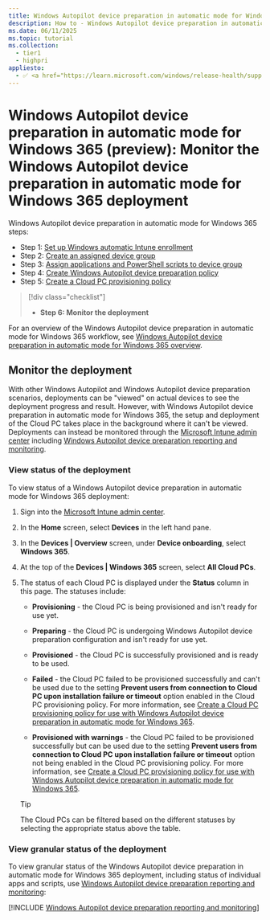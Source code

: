 ```yaml
---
title: Windows Autopilot device preparation in automatic mode for Windows 365 (preview) - Step 6 of 6 - Monitor the deployment
description: How to - Windows Autopilot device preparation in automatic mode for Windows 365 (preview) - Step 6 of 6 - Monitor the deployment.
ms.date: 06/11/2025
ms.topic: tutorial
ms.collection:
  - tier1
  - highpri
appliesto:
  - ✅ <a href="https://learn.microsoft.com/windows/release-health/supported-versions-windows-client" target="_blank">Windows 11</a>
---
```


# Windows Autopilot device preparation in automatic mode for Windows 365 (preview): Monitor the Windows Autopilot device preparation in automatic mode for Windows 365 deployment

Windows Autopilot device preparation in automatic mode for Windows 365 steps:

- Step 1: [Set up Windows automatic Intune enrollment](automatic-automatic-enrollment.md)
- Step 2: [Create an assigned device group](automatic-device-group.md)
- Step 3: [Assign applications and PowerShell scripts to device group](automatic-assign-apps-scripts.md)
- Step 4: [Create Windows Autopilot device preparation policy](automatic-autopilot-policy.md)
- Step 5: [Create a Cloud PC provisioning policy](automatic-cloud-pc-provisioning-policy.md)

> [!div class="checklist"]
>
> - **Step 6: Monitor the deployment**

For an overview of the Windows Autopilot device preparation in automatic mode for Windows 365 workflow, see [Windows Autopilot device preparation in automatic mode for Windows 365 overview](automatic-workflow.md#workflow).

## Monitor the deployment

With other Windows Autopilot and Windows Autopilot device preparation scenarios, deployments can be "viewed" on actual devices to see the deployment progress and result. However, with Windows Autopilot device preparation in automatic mode for Windows 365, the setup and deployment of the Cloud PC takes place in the background where it can't be viewed. Deployments can instead be monitored through the [Microsoft Intune admin center](https://go.microsoft.com/fwlink/?linkid=2109431) including [Windows Autopilot device preparation reporting and monitoring](../../reporting-monitoring.md).

### View status of the deployment

To view status of a Windows Autopilot device preparation in automatic mode for Windows 365 deployment:

1. Sign into the [Microsoft Intune admin center](https://go.microsoft.com/fwlink/?linkid=2109431).

1. In the **Home** screen, select **Devices** in the left hand pane.

1. In the **Devices | Overview** screen, under **Device onboarding**, select **Windows 365**.

1. At the top of the **Devices | Windows 365** screen, select **All Cloud PCs**.

1. The status of each Cloud PC is displayed under the **Status** column in this page. The statuses include:

    - **Provisioning** - the Cloud PC is being provisioned and isn't ready for use yet.

    - **Preparing** - the Cloud PC is undergoing Windows Autopilot device preparation configuration and isn't ready for use yet.

    - **Provisioned** - the Cloud PC is successfully provisioned and is ready to be used.

    - **Failed** - the Cloud PC failed to be provisioned successfully and can't be used due to the setting **Prevent users from connection to Cloud PC upon installation failure or timeout** option enabled in the Cloud PC provisioning policy. For more information, see [Create a Cloud PC provisioning policy for use with Windows Autopilot device preparation in automatic mode for Windows 365](automatic-cloud-pc-provisioning-policy.md#create-a-cloud-pc-provisioning-policy-for-use-with-windows-autopilot-device-preparation-in-automatic-mode-for-windows-365).

    - **Provisioned with warnings** - the Cloud PC failed to be provisioned successfully but can be used due to the setting **Prevent users from connection to Cloud PC upon installation failure or timeout** option not being enabled in the Cloud PC provisioning policy. For more information, see [Create a Cloud PC provisioning policy for use with Windows Autopilot device preparation in automatic mode for Windows 365](automatic-cloud-pc-provisioning-policy.md#create-a-cloud-pc-provisioning-policy-for-use-with-windows-autopilot-device-preparation-in-automatic-mode-for-windows-365).

    > [!TIP]
    >
    > The Cloud PCs can be filtered based on the different statuses by selecting the appropriate status above the table.

### View granular status of the deployment

To view granular status of the Windows Autopilot device preparation in automatic mode for Windows 365 deployment, including status of individual apps and scripts, use [Windows Autopilot device preparation reporting and monitoring](../../reporting-monitoring.md):

[!INCLUDE [Windows Autopilot device preparation reporting and monitoring](../../includes/reporting-monitoring.md)]
